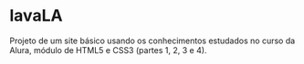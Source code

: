 # lavaLA

Projeto de um site básico usando os conhecimentos estudados no curso da Alura, módulo de HTML5 e CSS3 (partes 1, 2, 3 e 4).
